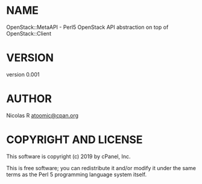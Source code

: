 # NAME

OpenStack::MetaAPI - Perl5 OpenStack API abstraction on top of OpenStack::Client

# VERSION

version 0.001

# AUTHOR

Nicolas R <atoomic@cpan.org>

# COPYRIGHT AND LICENSE

This software is copyright (c) 2019 by cPanel, Inc.

This is free software; you can redistribute it and/or modify it under
the same terms as the Perl 5 programming language system itself.
